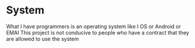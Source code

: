 # System
What I have programmers is an operating system like I OS or Android or EMAI This project is not conducive to people who have a contract that they are allowed to use the system 
